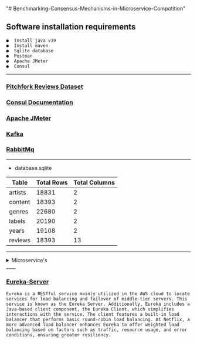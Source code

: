 "# Benchmarking-Consensus-Mechanisms-in-Microservice-Compotition" 

## Software installation requirements
    ●  Install java v19
    ●  Install maven
    ●  Sqlite database
    ●  Postman
    ●  Apache JMeter
    ●  Consul

------

### [Pitchfork Reviews Dataset](https://www.kaggle.com/nolanbconaway/pitchfork-data/data)

### [Consul Documentation](https://developer.hashicorp.com/consul)

### [Apache JMeter](https://jmeter.apache.org/download_jmeter.cgi)

### [Kafka](https://kafka.apache.org/)

### [RabbitMq](https://www.rabbitmq.com/docs/download)

------

- database.sqlite

| Table    | Total Rows | Total Columns |
|----------|------------|---------------|
| artists  | 18831      | 2             |
| content  | 18393      | 2             |
| genres   | 22680      | 2             |
| labels   | 20190      | 2             |
| years    | 19108      | 2             |
| reviews  | 18393      | 13            |


____
<details>
<summary>Microservice's</summary>

    ●  YearsService
    ●  ReviewsService
    ●  LabelsService
    ●  GenresService
    ●  ContentService
    ●  ArtistsService

```
   puts "YearsMicroservice"
```
</details>
____


### [Eureka-Server](https://github.com/Netflix/eureka/wiki/Eureka-at-a-glance)
```
Eureka is a RESTful service mainly utilized in the AWS cloud to locate services for load balancing and failover of middle-tier servers. This service is known as the Eureka Server. Additionally, Eureka includes a Java-based client component, the Eureka Client, which simplifies interactions with the service. The client features a built-in load balancer that performs basic round-robin load balancing. At Netflix, a more advanced load balancer enhances Eureka to offer weighted load balancing based on factors such as traffic, resource usage, and error conditions, ensuring greater resiliency.
```